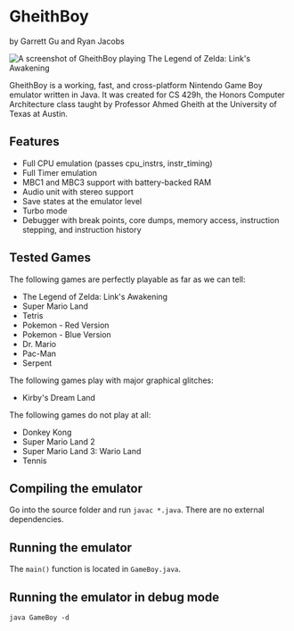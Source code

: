 # GheithBoy
by Garrett Gu and Ryan Jacobs

![A screenshot of GheithBoy playing The Legend of Zelda: Link's Awakening](https://raw.githubusercontent.com/garrettgu10/gheithboy/screenshot.png)

GheithBoy is a working, fast, and cross-platform Nintendo Game Boy emulator written in Java. It was created for CS 429h, the Honors Computer Architecture class taught by Professor Ahmed Gheith at the University of Texas at Austin.

## Features
- Full CPU emulation (passes cpu_instrs, instr_timing)
- Full Timer emulation
- MBC1 and MBC3 support with battery-backed RAM
- Audio unit with stereo support
- Save states at the emulator level
- Turbo mode
- Debugger with break points, core dumps, memory access, instruction stepping, and instruction history

## Tested Games
The following games are perfectly playable as far as we can tell:
- The Legend of Zelda: Link's Awakening
- Super Mario Land
- Tetris
- Pokemon - Red Version
- Pokemon - Blue Version
- Dr. Mario
- Pac-Man
- Serpent

The following games play with major graphical glitches:
- Kirby's Dream Land

The following games do not play at all:
- Donkey Kong
- Super Mario Land 2
- Super Mario Land 3: Wario Land
- Tennis

## Compiling the emulator
Go into the source folder and run ```javac *.java```. There are no external dependencies.

## Running the emulator
The ```main()``` function is located in ```GameBoy.java```.

## Running the emulator in debug mode
```java GameBoy -d```